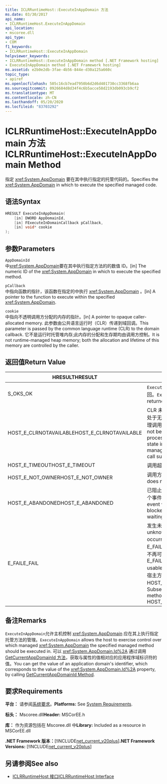 ```yaml
---
title: ICLRRuntimeHost::ExecuteInAppDomain 方法
ms.date: 03/30/2017
api_name:
- ICLRRuntimeHost.ExecuteInAppDomain
api_location:
- mscoree.dll
api_type:
- COM
f1_keywords:
- ICLRRuntimeHost::ExecuteInAppDomain
helpviewer_keywords:
- ICLRRuntimeHost::ExecuteInAppDomain method [.NET Framework hosting]
- ExecuteInAppDomain method [.NET Framework hosting]
ms.assetid: e2b0e2db-3fae-4b56-844e-d30a125a660c
topic_type:
- apiref
ms.openlocfilehash: 505c16cb7ead7950b6d2d6d401730cc3368fb6aa
ms.sourcegitcommit: 0926684d8d34f4c6b5acce58d2193db093cb9cf2
ms.translationtype: MT
ms.contentlocale: zh-CN
ms.lasthandoff: 05/20/2020
ms.locfileid: "83703292"
---
```

# <a name="iclrruntimehostexecuteinappdomain-method"></a><span data-ttu-id="3c61d-102">ICLRRuntimeHost::ExecuteInAppDomain 方法</span><span class="sxs-lookup"><span data-stu-id="3c61d-102">ICLRRuntimeHost::ExecuteInAppDomain Method</span></span>
<span data-ttu-id="3c61d-103">指定 <xref:System.AppDomain> 要在其中执行指定的托管代码的。</span><span class="sxs-lookup"><span data-stu-id="3c61d-103">Specifies the <xref:System.AppDomain> in which to execute the specified managed code.</span></span>  
  
## <a name="syntax"></a><span data-ttu-id="3c61d-104">语法</span><span class="sxs-lookup"><span data-stu-id="3c61d-104">Syntax</span></span>  
  
```cpp  
HRESULT ExecuteInAppDomain(  
    [in] DWORD AppDomainId,
    [in] FExecuteInDomainCallback pCallback,
    [in] void* cookie  
);  
```  
  
## <a name="parameters"></a><span data-ttu-id="3c61d-105">参数</span><span class="sxs-lookup"><span data-stu-id="3c61d-105">Parameters</span></span>  
 `AppDomainId`  
 <span data-ttu-id="3c61d-106">中<xref:System.AppDomain>要在其中执行指定方法的的数值 ID。</span><span class="sxs-lookup"><span data-stu-id="3c61d-106">[in] The numeric ID of the <xref:System.AppDomain> in which to execute the specified method.</span></span>  
  
 `pCallback`  
 <span data-ttu-id="3c61d-107">中指向函数的指针，该函数在指定的中执行 <xref:System.AppDomain> 。</span><span class="sxs-lookup"><span data-stu-id="3c61d-107">[in] A pointer to the function to execute within the specified <xref:System.AppDomain>.</span></span>  
  
 `cookie`  
 <span data-ttu-id="3c61d-108">中指向不透明调用方分配的内存的指针。</span><span class="sxs-lookup"><span data-stu-id="3c61d-108">[in] A pointer to opaque caller-allocated memory.</span></span> <span data-ttu-id="3c61d-109">此参数由公共语言运行时（CLR）传递到域回调。</span><span class="sxs-lookup"><span data-stu-id="3c61d-109">This parameter is passed by the common language runtime (CLR) to the domain callback.</span></span> <span data-ttu-id="3c61d-110">它不是运行时托管堆内存;此内存的分配和生存期均由调用方控制。</span><span class="sxs-lookup"><span data-stu-id="3c61d-110">It is not runtime-managed heap memory; both the allocation and lifetime of this memory are controlled by the caller.</span></span>  
  
## <a name="return-value"></a><span data-ttu-id="3c61d-111">返回值</span><span class="sxs-lookup"><span data-stu-id="3c61d-111">Return Value</span></span>  
  
|<span data-ttu-id="3c61d-112">HRESULT</span><span class="sxs-lookup"><span data-stu-id="3c61d-112">HRESULT</span></span>|<span data-ttu-id="3c61d-113">说明</span><span class="sxs-lookup"><span data-stu-id="3c61d-113">Description</span></span>|  
|-------------|-----------------|  
|<span data-ttu-id="3c61d-114">S_OK</span><span class="sxs-lookup"><span data-stu-id="3c61d-114">S_OK</span></span>|<span data-ttu-id="3c61d-115">`ExecuteInAppDomain`已成功返回。</span><span class="sxs-lookup"><span data-stu-id="3c61d-115">`ExecuteInAppDomain` returned successfully.</span></span>|  
|<span data-ttu-id="3c61d-116">HOST_E_CLRNOTAVAILABLE</span><span class="sxs-lookup"><span data-stu-id="3c61d-116">HOST_E_CLRNOTAVAILABLE</span></span>|<span data-ttu-id="3c61d-117">CLR 未加载到进程中，或 CLR 处于无法运行托管代码或成功处理调用的状态。</span><span class="sxs-lookup"><span data-stu-id="3c61d-117">The CLR has not been loaded into a process, or the CLR is in a state in which it cannot run managed code or process the call successfully.</span></span>|  
|<span data-ttu-id="3c61d-118">HOST_E_TIMEOUT</span><span class="sxs-lookup"><span data-stu-id="3c61d-118">HOST_E_TIMEOUT</span></span>|<span data-ttu-id="3c61d-119">调用超时。</span><span class="sxs-lookup"><span data-stu-id="3c61d-119">The call timed out.</span></span>|  
|<span data-ttu-id="3c61d-120">HOST_E_NOT_OWNER</span><span class="sxs-lookup"><span data-stu-id="3c61d-120">HOST_E_NOT_OWNER</span></span>|<span data-ttu-id="3c61d-121">调用方不拥有该锁。</span><span class="sxs-lookup"><span data-stu-id="3c61d-121">The caller does not own the lock.</span></span>|  
|<span data-ttu-id="3c61d-122">HOST_E_ABANDONED</span><span class="sxs-lookup"><span data-stu-id="3c61d-122">HOST_E_ABANDONED</span></span>|<span data-ttu-id="3c61d-123">已阻止的线程或纤程正在等待某个事件时，该事件被取消。</span><span class="sxs-lookup"><span data-stu-id="3c61d-123">An event was canceled while a blocked thread or fiber was waiting on it.</span></span>|  
|<span data-ttu-id="3c61d-124">E_FAIL</span><span class="sxs-lookup"><span data-stu-id="3c61d-124">E_FAIL</span></span>|<span data-ttu-id="3c61d-125">发生未知的灾难性故障。</span><span class="sxs-lookup"><span data-stu-id="3c61d-125">An unknown catastrophic failure occurred.</span></span> <span data-ttu-id="3c61d-126">如果方法返回 E_FAIL，则 CLR 在该进程内将不再可用。</span><span class="sxs-lookup"><span data-stu-id="3c61d-126">If a method returns E_FAIL, the CLR is no longer usable within the process.</span></span> <span data-ttu-id="3c61d-127">对宿主方法的后续调用会返回 HOST_E_CLRNOTAVAILABLE。</span><span class="sxs-lookup"><span data-stu-id="3c61d-127">Subsequent calls to hosting methods return HOST_E_CLRNOTAVAILABLE.</span></span>|  
  
## <a name="remarks"></a><span data-ttu-id="3c61d-128">备注</span><span class="sxs-lookup"><span data-stu-id="3c61d-128">Remarks</span></span>  
 <span data-ttu-id="3c61d-129">`ExecuteInAppDomain`允许主机控制 <xref:System.AppDomain> 应在其上执行指定托管方法的管理。</span><span class="sxs-lookup"><span data-stu-id="3c61d-129">`ExecuteInAppDomain` allows the host to exercise control over which managed <xref:System.AppDomain> the specified managed method should be executed in.</span></span> <span data-ttu-id="3c61d-130">可以 <xref:System.AppDomain.Id%2A> 通过调用[GetCurrentAppDomainId 方法](iclrruntimehost-getcurrentappdomainid-method.md)，获取与属性的值相对应的应用程序域标识符的值。</span><span class="sxs-lookup"><span data-stu-id="3c61d-130">You can get the value of an application domain's identifier, which corresponds to the value of the <xref:System.AppDomain.Id%2A> property, by calling [GetCurrentAppDomainId Method](iclrruntimehost-getcurrentappdomainid-method.md).</span></span>  
  
## <a name="requirements"></a><span data-ttu-id="3c61d-131">要求</span><span class="sxs-lookup"><span data-stu-id="3c61d-131">Requirements</span></span>  
 <span data-ttu-id="3c61d-132">**平台：** 请参阅[系统要求](../../get-started/system-requirements.md)。</span><span class="sxs-lookup"><span data-stu-id="3c61d-132">**Platforms:** See [System Requirements](../../get-started/system-requirements.md).</span></span>  
  
 <span data-ttu-id="3c61d-133">**标头：** Mscoree.dll</span><span class="sxs-lookup"><span data-stu-id="3c61d-133">**Header:** MSCorEE.h</span></span>  
  
 <span data-ttu-id="3c61d-134">**库：** 作为资源包括在 Mscoree.dll 中</span><span class="sxs-lookup"><span data-stu-id="3c61d-134">**Library:** Included as a resource in MSCorEE.dll</span></span>  
  
 <span data-ttu-id="3c61d-135">**.NET Framework 版本：**[!INCLUDE[net_current_v20plus](../../../../includes/net-current-v20plus-md.md)]</span><span class="sxs-lookup"><span data-stu-id="3c61d-135">**.NET Framework Versions:** [!INCLUDE[net_current_v20plus](../../../../includes/net-current-v20plus-md.md)]</span></span>  
  
## <a name="see-also"></a><span data-ttu-id="3c61d-136">另请参阅</span><span class="sxs-lookup"><span data-stu-id="3c61d-136">See also</span></span>

- [<span data-ttu-id="3c61d-137">ICLRRuntimeHost 接口</span><span class="sxs-lookup"><span data-stu-id="3c61d-137">ICLRRuntimeHost Interface</span></span>](iclrruntimehost-interface.md)
